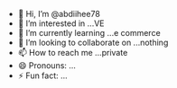 - 👋 Hi, I’m @abdiihee78
- 👀 I’m interested in ...VE
- 🌱 I’m currently learning ...e commerce
- 💞️ I’m looking to collaborate on ...nothing
- 📫 How to reach me ...private
- 😄 Pronouns: ...
- ⚡ Fun fact: ...

<!---
abdiihee78/abdiihee78 is a ✨ special ✨ repository because its `README.md` (this file) appears on your GitHub profile.
You can click the Preview link to take a look at your changes.
--->
